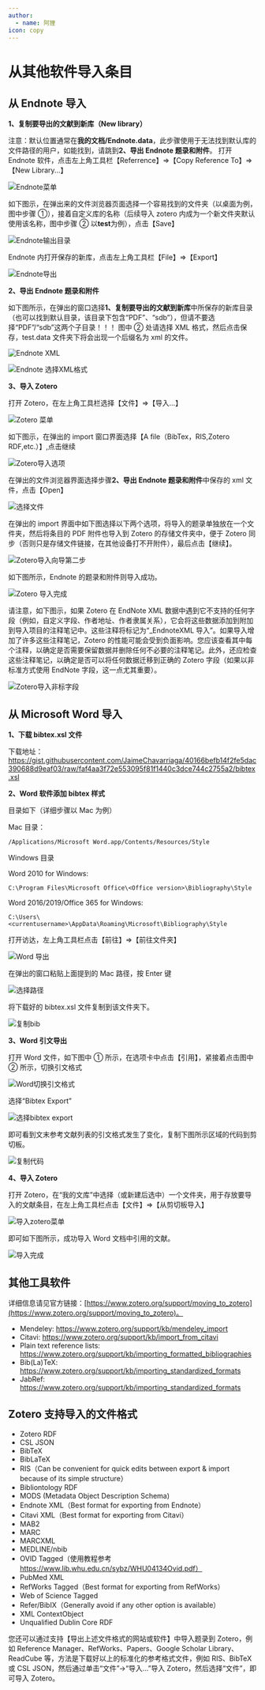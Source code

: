 ```yaml
---
author:
  - name: 阿狸
icon: copy
---
```


# 从其他软件导入条目

## 从 Endnote 导入

**1、复制要导出的文献到新库（New library）**

注意：默认位置通常在**我的文档/Endnote.data**，此步骤使用于无法找到默认库的文件路径的用户，如能找到，请跳到**2、导出 Endnote 题录和附件**。
打开 Endnote 软件，点击左上角工具栏【Referrence】=>【Copy Reference To】=>【New Library...】

![Endnote菜单](../assets/endnote-menu.png)

如下图示，在弹出来的文件浏览器页面选择一个容易找到的文件夹（以桌面为例，图中步骤 ①），接着自定义库的名称（后续导入 zotero 内成为一个新文件夹默认使用该名称，图中步骤 ② 以**test**为例），点击【Save】

![Endnote输出目录](../assets/endnote-save.png)

Endnote 内打开保存的新库，点击左上角工具栏【File】=>【Export】

![Endnote导出](../assets/endnote-export.png)

**2、导出 Endnote 题录和附件**

如下图所示，在弹出的窗口选择**1、复制要导出的文献到新库**中所保存的新库目录（也可以找到默认目录，该目录下包含“PDF”、“sdb”），但请不要选择“PDF”/“sdb”这两个子目录！！！
图中 ② 处请选择 XML 格式，然后点击保存，test.data 文件夹下将会出现一个后缀名为 xml 的文件。

![Endnote XML](../assets/endnote-xml.png)

![Endnote 选择XML格式](../assets/endnote-toxml.png)

**3、导入 Zotero**

打开 Zotero，在左上角工具栏选择【文件】=>【导入...】

![Zotero 菜单](../assets/endnote-zotero-import.png)

如下图示，在弹出的 import 窗口界面选择【A file（BibTex，RIS,Zotero RDF,etc.）】,点击继续

![Zotero导入选项](../assets/endnote-zotero-import-option.png)

在弹出的文件浏览器界面选择步骤**2、导出 Endnote 题录和附件**中保存的 xml 文件，点击【Open】

![选择文件](../assets/endnote-xml-open.png)

在弹出的 import 界面中如下图选择以下两个选项，将导入的题录单独放在一个文件夹，然后将条目的 PDF 附件也导入到 Zotero 的存储文件夹中，便于 Zotero 同步（否则只是存储文件链接，在其他设备打不开附件），最后点击【继续】。

![Zotero导入向导第二步](../assets/endnote-zotero-import-option2.png)

如下图所示，Endnote 的题录和附件则导入成功。

![Zotero 导入完成](../assets/endnote-zotero-succ.png)

请注意，如下图示，如果 Zotero 在 EndNote XML 数据中遇到它不支持的任何字段（例如，自定义字段、作者地址、作者隶属关系），它会将这些数据添加到附加到导入项目的注释笔记中。这些注释将标记为“\_EndnoteXML 导入”。如果导入增加了许多这些注释笔记，Zotero 的性能可能会受到负面影响。您应该查看其中每个注释，以确定是否需要保留数据并删除任何不必要的注释笔记。此外，还应检查这些注释笔记，以确定是否可以将任何数据迁移到正确的 Zotero 字段（如果以非标准方式使用 EndNote 字段，这一点尤其重要）。

![Zotero导入非标字段](../assets/endnote-zotero-caution.png)

## 从 Microsoft Word 导入

**1、下载 bibtex.xsl 文件**

下载地址：<https://gist.githubusercontent.com/JaimeChavarriaga/40166befb14f2fe5dac390688d9eaf03/raw/faf4aa3f72e553095f81f1440c3dce744c2755a2/bibtex.xsl>

**2、Word 软件添加 bibtex 样式**

目录如下（详细步骤以 Mac 为例）

Mac 目录：

`/Applications/Microsoft Word.app/Contents/Resources/Style`

Windows 目录

Word 2010 for Windows:

`C:\Program Files\Microsoft Office\<Office version>\Bibliography\Style`

Word 2016/2019/Office 365 for Windows:

`C:\Users\<currentusername>\AppData\Roaming\Microsoft\Bibliography\Style`

打开访达，左上角工具栏点击【前往】=>【前往文件夹】

![Word 导出](../assets/word-export-folder.png)

在弹出的窗口粘贴上面提到的 Mac 路径，按 Enter 键

![选择路径](../assets/word-finder-path.png)

将下载好的 bibtex.xsl 文件复制到该文件夹下。

![复制bib](../assets/word-copy-bib.png)

**3、Word 引文导出**

打开 Word 文件，如下图中 ① 所示，在选项卡中点击【引用】，紧接着点击图中 ② 所示，切换引文格式

![Word切换引文格式](../assets/word-export-reference.png)

选择“Bibtex Export”

![选择bibtex export](../assets/word-export-reference-format.png)

即可看到文末参考文献列表的引文格式发生了变化，复制下图所示区域的代码到剪切板。

![复制代码](../assets/word-export-reference-copy.png)

**4、导入 Zotero**

打开 Zotero，在“我的文库”中选择（或新建后选中）一个文件夹，用于存放要导入的文献条目，在左上角工具栏点击【文件】=>【从剪切板导入】

![导入zotero菜单](../assets/word-zotero-import.png)

即可如下图所示，成功导入 Word 文档中引用的文献。

![导入完成](../assets/word-zotero-succ.png)

## 其他工具软件

详细信息请见官方链接：[https://www.zotero.org/support/moving_to_zotero](https://www.zotero.org/support/moving_to_zotero)。

- Mendeley: <https://www.zotero.org/support/kb/mendeley_import>
- Citavi: <https://www.zotero.org/support/kb/import_from_citavi>
- Plain text reference lists: <https://www.zotero.org/support/kb/importing_formatted_bibliographies>
- Bib(La)TeX: <https://www.zotero.org/support/kb/importing_standardized_formats>
- JabRef: <https://www.zotero.org/support/kb/importing_standardized_formats>

## Zotero 支持导入的文件格式

- Zotero RDF
- CSL JSON
- BibTeX
- BibLaTeX
- RIS（Can be convenient for quick edits between export & import because of its simple structure）
- Bibliontology RDF
- MODS (Metadata Object Description Schema)
- Endnote XML（Best format for exporting from Endnote）
- Citavi XML（Best format for exporting from Citavi）
- MAB2
- MARC
- MARCXML
- MEDLINE/nbib
- OVID Tagged（使用教程参考<https://www.lib.whu.edu.cn/sybz/WHU04134Ovid.pdf）>
- PubMed XML
- RefWorks Tagged（Best format for exporting from RefWorks）
- Web of Science Tagged
- Refer/BibIX（Generally avoid if any other option is available）
- XML ContextObject
- Unqualified Dublin Core RDF

您还可以通过支持【导出上述文件格式的网站或软件】中导入题录到 Zotero，例如 Reference Manager、RefWorks、Papers、Google Scholar Library、ReadCube 等，方法是下载好以上的标准化的参考格式文件，例如 RIS、BibTeX 或 CSL JSON，然后通过单击“文件”→“导入...”导入 Zotero，然后选择“文件”，即可导入 Zotero。
